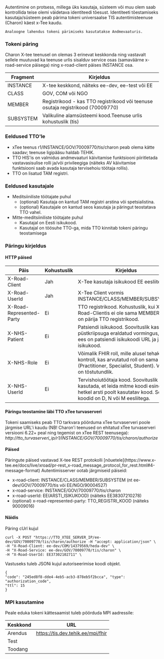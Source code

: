 Autentimine on protsess, millega üks kasutaja, süsteem või muu olem saab kontrollida teise olemi väidetava identiteedi tõesust.
Identiteeti tõestamiseks kasutaja/süsteem peab pärima tokeni universaalse TIS autentimisteenuse (Charon) käest x-Tee kaudu.

```info
Analoogne lahendus tokeni pärimiseks kasutatakse Andmevaaturis.
```

### Tokeni päring
Charon X-tee teenusel on olemas 3 erinevat keskkonda ning vastavalt sellele muutuvad ka teenuse urlis sisalduv service osas (samaväärne x-road-service päisega) ning x-road-client päises INSTANCE osa.

| Fragment  | Kirjeldus |
|---|---|
| INSTANCE | X-tee keskkond, näiteks ee-dev, ee-test või EE |
| CLASS | GOV, COM või NGO |
| MEMBER | Registrikood - kas TTO registrikood või teenuse osutaja registrikood (70009770) |
| SUBSYSTEM | Valikuline alamsüsteemi kood.Teenuse urlis kohustuslik (tis) |

 
### Eeldused TTO'le
- xTee teenus r1/INSTANCE/GOV/70009770/tis/charon peab olema kätte saadav; teenuse ligipääsu haldab TEHIK.
- TTO HIS'is on valmidus andmevaaturi käivitamise funktsiooni piiritletada vastavasisulise rolli ja/või privileegiga (näiteks AV käivitamise funktsiooni saab avada kasutaja tervisehoiu töötaja rollis).
- TTO on lisatud TAM registri.

### Eeldused kasutajale
- Meditsiiniliste töötajate puhul 
  - (optional) Kasutaja on kantud TAM registri arstina või spetsialistina.
  - (optional) Kasutajale on kantud seos kasutaja ja päringut teostatava TTO vahel.
- Mitte-meditsiiniliste töötajate puhul 
  - Kasutajal on Eesti isikukood.
  - Kasutajal on töösuhe TTO-ga, mida TTO kinnitab tokeni päringu teostamisega

### Päringu kirjeldus
#### HTTP päised

| Päis  | Kohustuslik | Kirjeldus |
|---|---|---|
| X-Road-Client | Jah | X-Tee kasutaja isikukood EE eesliitega |
| X-Road-UserId | Jah | X-Tee Client vormis INSTANCE/CLASS/MEMBER/SUBSYSTEM |
| X-Road-Represented-Party | Ei | TTO registrikood. Kohustuslik, kui X-Road-Clientis ei ole sama MEMBER, mis on pärija TTO registrikood. |
| X-NHS-Patient | Ei | Patsiendi isikukood. Soovituslik kasutada püstkriipsuga eraldatud vormingus, kus ees on patsiendi isikukoodi URL ja järel isikukood. |
| X-NHS-Role | Ei | Võimalik FHIR roll, mille alusel tehakse lisa kontroll, kas arvutatud roll on sama (Practitioner, Specialist, Student). Väärtus on tõstutundlik. |
| X-NHS-UserId | Ei | Tervishoiutöötaja kood. Soovituslik kasutada, et leida mitme koodi esinemisel hetkel arsti poolt kasutatav kood. Sobivad koodid on D, N või M eesliitega. |


#### Päringu teostamine läbi TTO xTee turvaserveri
Tokeni saamiseks peab TTO tarkvara pöörduma xTee turvaserveri poole järgmise URL'i kaudu (NB! Charon'i teenused on ehitatud xTee turvaserveri versiooni 6.22+ peal ning tegemist on xTee REST
teenusega): *http://tto_turvaserveri_ip/r1/INSTANCE/GOV/70009770/tis/charon/authorize*


#### Päised
Päringute päised vastavad X-tee REST protokolli [nõuetele](https://www.x- tee.ee/docs/live/xroad/pr-rest_x-road_message_protocol_for_rest.html#4-message-format)
Autentimisserver ootab järgmiseid päiseid:
- x-road-client: INSTANCE/CLASS/MEMBER/SUBSYSTEM (nt ee-dev/GOV/70009770/tis või EE/NGO/90004527)
- x-road-service: INSTANCE/GOV/70009770/tis/charon
- x-road-userId: EE(ARSTI_ISIKUKOOD) (näiteks EE38307210278)
- (optional) x-road-represented-party: TTO_REGISTRI_KOOD (näiteks 90009016)

#### Näidis
Päring cUrl kujul

```
curl -X POST "https://TTO_XTEE_SERVER_IP/ee-dev/GOV/70009770/tis/charon/authorize -H "accept: application/json" \
-H "X-Road-Client: ee-dev/COM/14379569/heda-dev" \
-H "X-Road-Service: ee-dev/GOV/70009770/tis/charon" \
-H "X-Road-UserId: EE37302102711" \
```

Vastuseks tuleb JSONi kujul autoriseerimise koodi objekt.
```
{
"code": "245ed8f8-dde4-4eb5-acb3-878eb5f2bcca", "type": "authorization_code",
"ttl": 15
}
```

### MPI kasutamine
Peale eduka tokeni kättesaamist tuleb pöörduda MPI aadressile:

| Keskkond  | URL |
|---|---|
| Arendus | https://tis.dev.tehik.ee/mpi/fhir |
| Test |  |
| Toodang |  |
